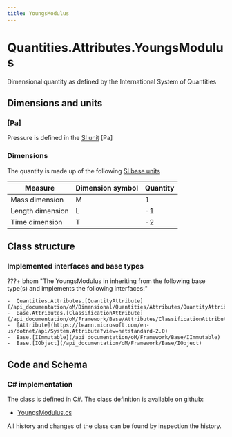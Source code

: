 ```yaml
---
title: YoungsModulus
---
```


# Quantities.Attributes.YoungsModulus

Dimensional quantity as defined by the International System of Quantities

## Dimensions and units

### [Pa]

Pressure is defined in the [SI unit](https://bhom.xyz/documentation/BHoM_oM/BHoM-Units-conventions/) [Pa]

### Dimensions

The quantity is made up of the following [SI base units](https://en.wikipedia.org/wiki/SI_base_unit)

| Measure        | Dimension symbol | Quantity |
|------------------|--------|----------|
| Mass dimension |  M  |1  |
| Length dimension |  L  |-1  |
| Time dimension |  T  |-2  |


## Class structure

### Implemented interfaces and base types

???+ bhom "The YoungsModulus in inheriting from the following base type(s) and implements the following interfaces:"

    -  Quantities.Attributes.[QuantityAttribute](/api_documentation/oM/Dimensional/Quantities/Attributes/QuantityAttribute)
    -  Base.Attributes.[ClassificationAttribute](/api_documentation/oM/Framework/Base/Attributes/ClassificationAttribute)
    -  [Attribute](https://learn.microsoft.com/en-us/dotnet/api/System.Attribute?view=netstandard-2.0)
    -  Base.[IImmutable](/api_documentation/oM/Framework/Base/IImmutable)
    -  Base.[IObject](/api_documentation/oM/Framework/Base/IObject)




## Code and Schema

### C# implementation

The class is defined in C#. The class definition is available on github:

- [YoungsModulus.cs](https://github.com/BHoM/BHoM/blob/develop/Quantities_oM/Attributes\YoungsModulus.cs)

All history and changes of the class can be found by inspection the history.
